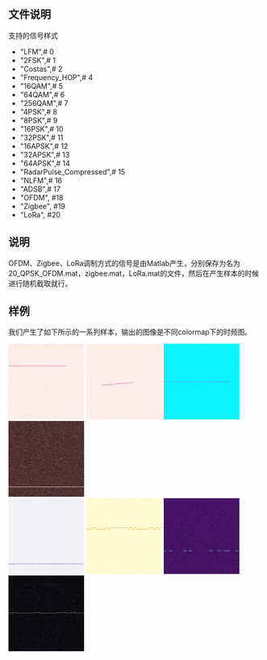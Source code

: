 <!--
 * @Date: 2025-08-17 10:33:03
 * @LastEditors: thomas-smith123 thomas-smith@live.cn
 * @LastEditTime: 2025-08-24 17:18:31
 * @FilePath: \MG-orphan\README.md
-->

## 文件说明
支持的信号样式
- "LFM",# 0
- "2FSK",# 1
- "Costas",# 2
- "Frequency_HOP",# 4
- "16QAM",# 5
- "64QAM",# 6
- "256QAM",# 7
- "4PSK",# 8
- "8PSK",# 9
- "16PSK",# 10
- "32PSK",# 11
- "16APSK",# 12
- "32APSK",# 13
- "64APSK",# 14
- "RadarPulse_Compressed",# 15
- "NLFM",# 16
- "ADSB",# 17
- "OFDM", #18
- "Zigbee", #19
- "LoRa", #20

## 说明
OFDM、Zigbee、LoRa调制方式的信号是由Matlab产生，分别保存为名为20_QPSK_OFDM.mat，zigbee.mat，LoRa.mat的文件，然后在产生样本的时候进行随机截取就行。

## 样例
我们产生了如下所示的一系列样本，输出的图像是不同colormap下的时频图。
<div>
    <img width=150 height=150 src=example_pics/1839_-5.png></a>
    <img width=150 height=150 src=example_pics/1840_-5.png></a>
    <img width=150 height=150 src=example_pics/1841_-5.png></a>
    <img width=150 height=150 src=example_pics/1842_-5.png></a>
</div>
<div>
    <img width=150 height=150 src=example_pics/1843_-5.png></a>
    <img width=150 height=150 src=example_pics/1844_-5.png></a>
    <img width=150 height=150 src=example_pics/1845_-5.png></a>
    <img width=150 height=150 src=example_pics/1846_-5.png></a>
</div>
